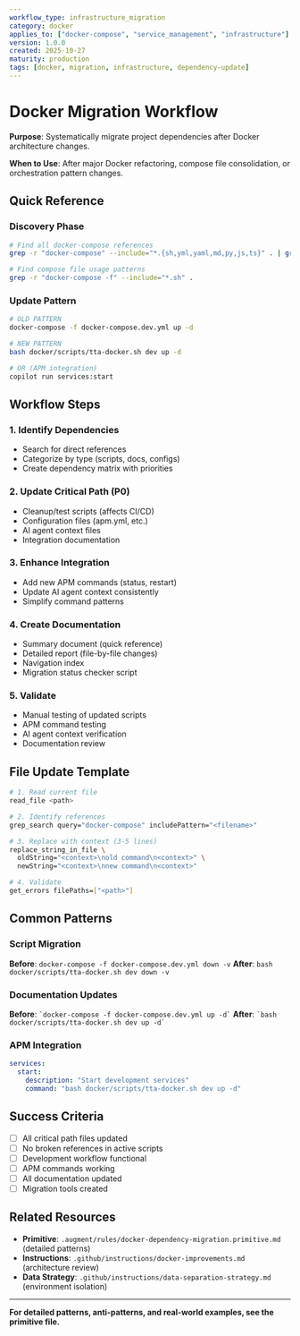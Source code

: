 ```yaml
---
workflow_type: infrastructure_migration
category: docker
applies_to: ["docker-compose", "service_management", "infrastructure"]
version: 1.0.0
created: 2025-10-27
maturity: production
tags: [docker, migration, infrastructure, dependency-update]
---
```


# Docker Migration Workflow

**Purpose**: Systematically migrate project dependencies after Docker architecture changes.

**When to Use**: After major Docker refactoring, compose file consolidation, or orchestration pattern changes.

## Quick Reference

### Discovery Phase
```bash
# Find all docker-compose references
grep -r "docker-compose" --include="*.{sh,yml,yaml,md,py,js,ts}" . | grep -v ".git"

# Find compose file usage patterns
grep -r "docker-compose -f" --include="*.sh" .
```

### Update Pattern
```bash
# OLD PATTERN
docker-compose -f docker-compose.dev.yml up -d

# NEW PATTERN
bash docker/scripts/tta-docker.sh dev up -d

# OR (APM integration)
copilot run services:start
```

## Workflow Steps

### 1. Identify Dependencies
- Search for direct references
- Categorize by type (scripts, docs, configs)
- Create dependency matrix with priorities

### 2. Update Critical Path (P0)
- Cleanup/test scripts (affects CI/CD)
- Configuration files (apm.yml, etc.)
- AI agent context files
- Integration documentation

### 3. Enhance Integration
- Add new APM commands (status, restart)
- Update AI agent context consistently
- Simplify command patterns

### 4. Create Documentation
- Summary document (quick reference)
- Detailed report (file-by-file changes)
- Navigation index
- Migration status checker script

### 5. Validate
- Manual testing of updated scripts
- APM command testing
- AI agent context verification
- Documentation review

## File Update Template

```bash
# 1. Read current file
read_file <path>

# 2. Identify references
grep_search query="docker-compose" includePattern="<filename>"

# 3. Replace with context (3-5 lines)
replace_string_in_file \
  oldString="<context>\nold command\n<context>" \
  newString="<context>\nnew command\n<context>"

# 4. Validate
get_errors filePaths=["<path>"]
```

## Common Patterns

### Script Migration
**Before**: `docker-compose -f docker-compose.dev.yml down -v`
**After**: `bash docker/scripts/tta-docker.sh dev down -v`

### Documentation Updates
**Before**: `` `docker-compose -f docker-compose.dev.yml up -d` ``
**After**: `` `bash docker/scripts/tta-docker.sh dev up -d` ``

### APM Integration
```yaml
services:
  start:
    description: "Start development services"
    command: "bash docker/scripts/tta-docker.sh dev up -d"
```

## Success Criteria

- [ ] All critical path files updated
- [ ] No broken references in active scripts
- [ ] Development workflow functional
- [ ] APM commands working
- [ ] All documentation updated
- [ ] Migration tools created

## Related Resources

- **Primitive**: `.augment/rules/docker-dependency-migration.primitive.md` (detailed patterns)
- **Instructions**: `.github/instructions/docker-improvements.md` (architecture review)
- **Data Strategy**: `.github/instructions/data-separation-strategy.md` (environment isolation)

---

**For detailed patterns, anti-patterns, and real-world examples, see the primitive file.**

